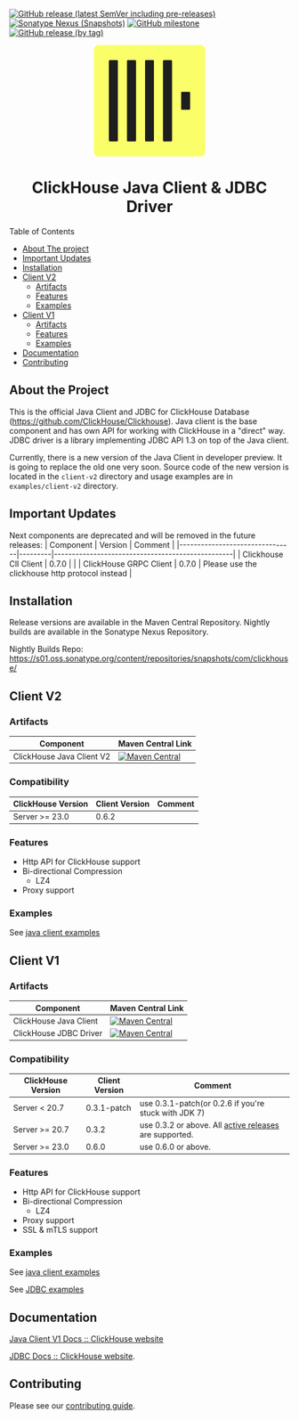[![GitHub release (latest SemVer including pre-releases)](https://img.shields.io/github/v/release/ClickHouse/clickhouse-java?include_prereleases&label=Latest%20Release)](https://github.com/ClickHouse/clickhouse-java/releases/)
[![Sonatype Nexus (Snapshots)](https://img.shields.io/nexus/s/com.clickhouse/clickhouse-java?label=Nightly%20Build&server=https%3A%2F%2Fs01.oss.sonatype.org)](https://s01.oss.sonatype.org/content/repositories/snapshots/com/clickhouse/)
[![GitHub milestone](https://img.shields.io/github/milestones/progress-percent/ClickHouse/clickhouse-java/16)](https://github.com/ClickHouse/clickhouse-java/milestone/4)
[![GitHub release (by tag)](https://img.shields.io/github/downloads/ClickHouse/clickhouse-java/latest/total)](https://github.com/ClickHouse/clickhouse-java/releases/)

<div align="center">
    <img src="https://github.com/ClickHouse/clickhouse-js/blob/a332672bfb70d54dfd27ae1f8f5169a6ffeea780/.static/logo.svg" width="200px" align="center">
    <h1>ClickHouse Java Client & JDBC Driver</h1>
</div>

Table of Contents
* [About The project](#about-the-project)
* [Important Updates](#important-updates)
* [Installation](#installation)
* [Client V2](#client-v2)
  * [Artifacts](#artifacts)
  * [Features](#features)
  * [Examples](#examples)
* [Client V1](#client-v1)
  * [Artifacts](#artifacts-1)
  * [Features](#features-1)
  * [Examples](#examples-1)
* [Documentation](#documentation)
* [Contributing](#contributing)

## About the Project

This is the official Java Client and JDBC for ClickHouse Database (https://github.com/ClickHouse/Clickhouse).
Java client is the base component and has own API for working with ClickHouse in a "direct" way. JDBC driver is
a library implementing JDBC API 1.3 on top of the Java client.

Currently, there is a new version of the Java Client in developer preview. It is going to replace the old one very soon.
Source code of the new version is located in the `client-v2` directory and usage examples are in `examples/client-v2` directory.

## Important Updates

Next components are deprecated and will be removed in the future releases:
| Component                      | Version | Comment                                          |
|--------------------------------|---------|--------------------------------------------------|
| Clickhouse ClI Client          | 0.7.0   |                                                  |
| ClickHouse GRPC Client         | 0.7.0   | Please use the clickhouse http protocol instead  |

## Installation

Release versions are available in the Maven Central Repository. Nightly builds are available in the Sonatype Nexus Repository.

Nightly Builds Repo: https://s01.oss.sonatype.org/content/repositories/snapshots/com/clickhouse/

## Client V2

### Artifacts

| Component                 | Maven Central Link |
|---------------------------|--------------------|
| ClickHouse Java Client V2 | [![Maven Central](https://img.shields.io/maven-central/v/com.clickhouse/client-v2)](https://mvnrepository.com/artifact/com.clickhouse/client-v2) |

### Compatibility

| ClickHouse Version | Client Version | Comment                                                                                                                                          |
|--------------------|----------------|--------------------------------------------------------------------------------------------------------------------------------------------------|
| Server >= 23.0     | 0.6.2          |                                                                                                                               |


### Features

- Http API for ClickHouse support
- Bi-directional Compression
  - LZ4
- Proxy support

### Examples

See [java client examples](../../tree/main/examples/client-v2)

## Client V1

### Artifacts

| Component | Maven Central Link |
|-----------|--------------------|
| ClickHouse Java Client | [![Maven Central](https://img.shields.io/maven-central/v/com.clickhouse/clickhouse-client)](https://mvnrepository.com/artifact/com.clickhouse/clickhouse-client) |
| ClickHouse JDBC Driver | [![Maven Central](https://img.shields.io/maven-central/v/com.clickhouse/clickhouse-jdbc)](https://mvnrepository.com/artifact/com.clickhouse/clickhouse-jdbc) |

### Compatibility

| ClickHouse Version | Client Version | Comment                                                                                                                                      |
|--------------------|----------------|----------------------------------------------------------------------------------------------------------------------------------------------|
| Server < 20.7      | 0.3.1-patch    | use 0.3.1-patch(or 0.2.6 if you're stuck with JDK 7)                                                                                         |
| Server >= 20.7     | 0.3.2          | use 0.3.2 or above. All [active releases](https://github.com/ClickHouse/ClickHouse/pulls?q=is%3Aopen+is%3Apr+label%3Arelease) are supported. |
| Server >= 23.0     | 0.6.0          | use 0.6.0 or above.                                                                                                                          |

### Features

- Http API for ClickHouse support
- Bi-directional Compression
  - LZ4
- Proxy support
- SSL & mTLS support


### Examples

See [java client examples](../../tree/main/examples/client)

See [JDBC examples](../../tree/main/examples/jdbc)

## Documentation

[Java Client V1 Docs :: ClickHouse website](https://clickhouse.com/docs/en/integrations/language-clients/java/client)

[JDBC Docs :: ClickHouse website](https://clickhouse.com/docs/en/integrations/language-clients/java/jdbc).


## Contributing

Please see our [contributing guide](./CONTRIBUTING.md).

